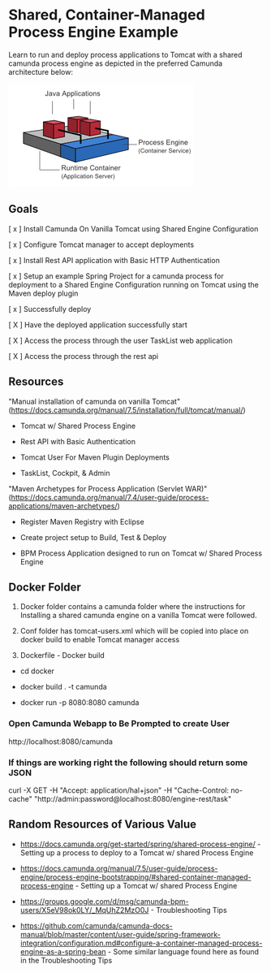 # Shared, Container-Managed Process Engine Example

Learn to run and deploy process applications to Tomcat with a shared camunda process engine as depicted in the preferred Camunda architecture below:

<img src="shared-process-engine.png">

## Goals

[ x ] Install Camunda On Vanilla Tomcat using Shared Engine Configuration

[ x ] Configure Tomcat manager to accept deployments

[ x ] Install Rest API application with Basic HTTP Authentication

[ x ] Setup an example Spring Project for a camunda process for deployment to a Shared Engine Configuration running on Tomcat using the Maven deploy plugin

[ x ] Successfully deploy

[ X ] Have the deployed application successfully start

[ X ] Access the process through the user TaskList web application

[ X ] Access the process through the rest api


## Resources

"Manual installation of camunda on vanilla Tomcat"(https://docs.camunda.org/manual/7.5/installation/full/tomcat/manual/)

* Tomcat w/ Shared Process Engine

* Rest API with Basic Authentication

* Tomcat User For Maven Plugin Deployments

* TaskList, Cockpit, & Admin

"Maven Archetypes for Process Application (Servlet WAR)"(https://docs.camunda.org/manual/7.4/user-guide/process-applications/maven-archetypes/)

* Register Maven Registry with Eclipse

* Create project setup to Build, Test & Deploy

* BPM Process Application designed to run on Tomcat w/ Shared Process Engine

## Docker Folder

1) Docker folder contains a camunda folder where the instructions for Installing a shared camunda engine on a vanilla Tomcat were followed.

2) Conf folder has tomcat-users.xml which will be copied into place on docker build to enable Tomcat manager access

3) Dockerfile - Docker build

* cd docker

* docker build . -t camunda

* docker run -p 8080:8080 camunda

### Open Camunda Webapp to Be Prompted to create User

http://localhost:8080/camunda

### If things are working right the following should return some JSON

curl -X GET -H "Accept: application/hal+json" -H "Cache-Control: no-cache"  "http://admin:password@localhost:8080/engine-rest/task"

## Random Resources of Various Value

* https://docs.camunda.org/get-started/spring/shared-process-engine/ - Setting up a process to deploy to a Tomcat w/ shared Process Engine

* https://docs.camunda.org/manual/7.5/user-guide/process-engine/process-engine-bootstrapping/#shared-container-managed-process-engine - Setting up a Tomcat w/ shared Process Engine

* https://groups.google.com/d/msg/camunda-bpm-users/X5eV98ok0LY/_MqUhZ2MzO0J - Troubleshooting Tips

 * https://github.com/camunda/camunda-docs-manual/blob/master/content/user-guide/spring-framework-integration/configuration.md#configure-a-container-managed-process-engine-as-a-spring-bean - Some similar language found here as found in the Troubleshooting Tips

